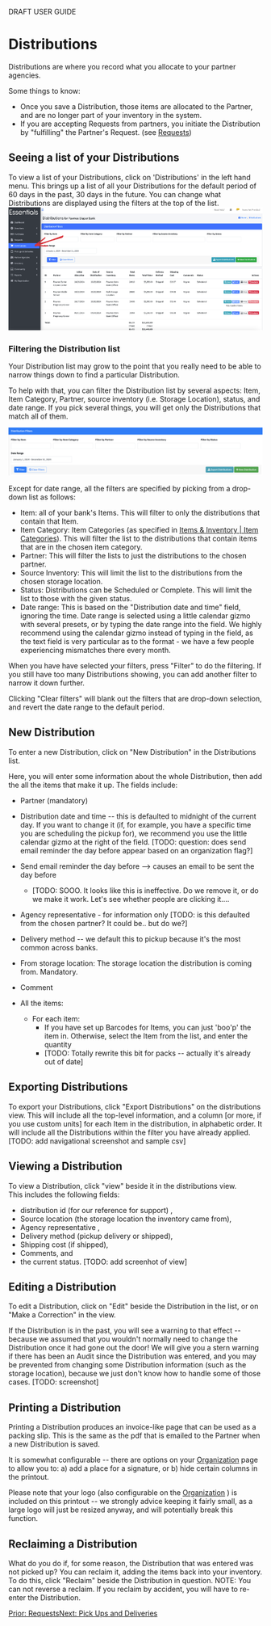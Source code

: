 
DRAFT USER GUIDE
# Distributions
Distributions are where you record what you allocate to your partner agencies.

Some things to know:
* Once you save a Distribution,  those items are allocated to the Partner, and are no longer part of your inventory in the system.
* If you are accepting Requests from partners,  you initiate the Distribution by "fulfilling" the Partner's Request. (see [Requests](essentials_requests.md#fulfilling-a-request))

## Seeing a list of your Distributions
To view a list of your Distributions,  click on 'Distributions' in the left hand menu.  This brings up a list of all your Distributions for the default period of 60 days in the past, 30 days in the future.   You can change what Distributions are displayed using the filters at the top of the list.
![Navigation to distributions](images/essentials/distributions/essentials_distributions_navigation.png)

### Filtering the Distribution list

Your Distribution list may grow to the point that you really need to be able to narrow things down to find a particular Distribution.

To help with that, you can filter the Distribution list by several aspects: Item, Item Category, Partner, source inventory (i.e. Storage Location), status, and date range.
If you pick several things,  you will get only the Distributions that match all of them.


![Distributions filtering](images/essentials/distributions/essentials_distributions_filter.png)

Except for date range,  all the filters are specified by picking from a drop-down list as follows:
- Item: all of your bank's Items.  This will filter to only the distributions that contain that Item.
- Item Category:  Item Categories (as specified in [Items & Inventory | Item Categories](inventory_items.md)).  This will filter the list to the distributions that contain items that are in the chosen item category.
- Partner:  This will filter the lists to just the distributions to the chosen partner.
- Source Inventory:  This will limit the list to the distributions from the chosen storage location.
- Status:  Distributions can be Scheduled or Complete. This will limit the list to those with the given status.
- Date range:  This is based on the "Distribution date and time" field, ignoring the time.  Date range is selected using a little calendar gizmo with several presets, or by typing the date range into the field.    We highly recommend using the calendar gizmo instead of typing in the field, as the text field is very particular as to the format - we have a few people experiencing mismatches there every month.

When you have have selected your filters,  press "Filter" to do the filtering.  If you still have too many Distributions showing, you can add another filter to narrow it down further.

Clicking "Clear filters" will blank out the filters that are drop-down selection, and revert the date range to the default period.

## New Distribution
To enter a new Distribution,  click on "New Distribution" in the Distributions list.

Here, you will enter some information about the whole Distribution,  then add the all the items that make it up.
The fields include:
- Partner (mandatory)
- Distribution date and time -- this is defaulted to midnight of the current day.  If you want to change it (if, for example, you have a specific time you are scheduling the pickup for), we recommend you use the little calendar gizmo at the right of the field.
  [TODO: question:  does send email reminder the day before appear based on an organization flag?]

- Send email reminder the day before  --> causes an email to be sent the day before
  - [TODO:  SOOO.  It looks like this is ineffective.  Do we remove it, or do we make it work.  Let's see whether people are clicking it....

- Agency representative - for information only  [TODO:  is this defaulted from the chosen partner?  It could be.. but do we?]
- Delivery method -- we default this to pickup because it's the most common across banks.
- From storage location:  The storage location the distribution is coming from.  Mandatory.
- Comment
- All the items:
  - For each item:
      - If you have set up Barcodes for Items, you can just 'boo'p' the item in.  Otherwise,  select the Item from the list, and enter the quantity
      - [TODO:  Totally rewrite this bit for packs -- actually it's already out of date]
## Exporting Distributions
To export your Distributions, click "Export Distributions" on the distributions view.  This will include all the top-level information, and a column [or more, if you use custom units] for each Item in the distribution,  in alphabetic order.   It will include all the Distributions within the filter you have already applied.
[TODO:  add navigational screenshot and sample csv]
## Viewing a Distribution
To view a Distribution,  click "view" beside it in the distributions view.   
This includes the following fields:
- distribution id (for our reference for support) ,
- Source location  (the storage location the inventory came from),
- Agency representative ,
- Delivery method (pickup delivery or shipped),
- Shipping cost (if shipped),
- Comments, and
- the current status.
  [TODO: add screenhot of view]
## Editing a Distribution
To edit a Distribution,  click on "Edit" beside the Distribution in the list,  or on "Make a Correction" in the view.

If the Distribution is in the past,  you will see a warning to that effect -- because we assumed that you wouldn't normally need to change the Distribution once it had gone out the door!
We will give you a stern warning if there has been an Audit since the Distribution was entered, and you may be prevented from changing some Distribution information (such as the storage location), because we just don't know how to handle some of those cases.
[TODO:  screenshot]
## Printing a Distribution
Printing a Distribution produces an invoice-like page that can be used as a packing slip.  This is the same as the pdf that is emailed to the Partner when a new Distribution is saved.

It is somewhat configurable -- there are options on your [Organization](getting_started_customization.md#customizing-the-distribution-printout) page to allow you to: a) add a place for a signature, or b) hide certain columns in the printout.

Please note that your logo (also configurable on the [Organization](getting_started_customization.md#logo) ) is included on this printout -- we strongly advice keeping it fairly small, as a large logo will just be resized anyway, and will potentially break this function.

## Reclaiming a Distribution
What do you do if, for some reason, the Distribution that was entered was not picked up?   You can reclaim it,  adding the items back into your inventory.
To do this,  click "Reclaim" beside the Distribution in question.
NOTE:  You can not reverse a reclaim.  If you reclaim by accident, you will have to re-enter the Distribution.

[Prior: Requests](essentials_requests.md)[Next: Pick Ups and Deliveries](essentials_pick_ups.md)